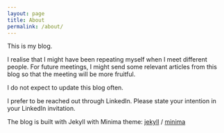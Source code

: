 ```yaml
---
layout: page
title: About
permalink: /about/
---
```


This is my blog.

I realise that I might have been repeating myself when I meet different people. For future meetings, I might send some relevant articles from this blog so that the meeting will be more fruitful.

I do not expect to update this blog often.

I prefer to be reached out through LinkedIn. Please state your intention in your LinkedIn invitation.

The blog is built with Jekyll with Minima theme:
[jekyll][jekyll-organization] /
[minima](https://github.com/jekyll/minima)

[jekyll-organization]: https://github.com/jekyll

